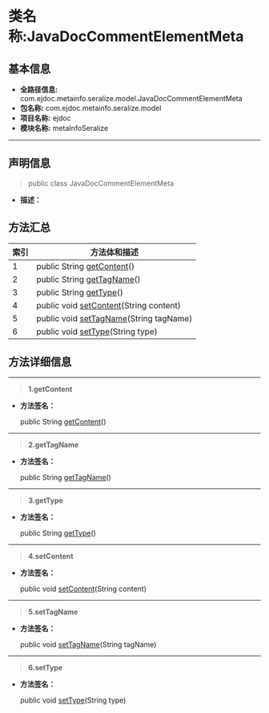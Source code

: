 # 类名称:JavaDocCommentElementMeta

## 基本信息

* **全路径信息:** com.ejdoc.metainfo.seralize.model.JavaDocCommentElementMeta
* **包名称:** com.ejdoc.metainfo.seralize.model
* **项目名称:** ejdoc
* **模块名称:** metaInfoSeralize









---

## 声明信息
> public class JavaDocCommentElementMeta     


* **描述：** 

  








## 方法汇总

|   索引  |    方法体和描述   |
| ---- | ---- |
|1|public String [getContent](#innerlink-getcontent)()   <br/>|
|2|public String [getTagName](#innerlink-gettagname)()   <br/>|
|3|public String [getType](#innerlink-gettype)()   <br/>|
|4|public void [setContent](#innerlink-setcontent-javalangstring)(String content)   <br/>|
|5|public void [setTagName](#innerlink-settagname-javalangstring)(String tagName)   <br/>|
|6|public void [setType](#innerlink-settype-javalangstring)(String type)   <br/>|








## 方法详细信息

---
> **1.<span id="innerlink-getcontent">getContent</span>**

* **方法签名：** 

  public String [getContent](#getcontent)()   







---
> **2.<span id="innerlink-gettagname">getTagName</span>**

* **方法签名：** 

  public String [getTagName](#gettagname)()   







---
> **3.<span id="innerlink-gettype">getType</span>**

* **方法签名：** 

  public String [getType](#gettype)()   







---
> **4.<span id="innerlink-setcontent-javalangstring">setContent</span>**

* **方法签名：** 

  public void [setContent](#setcontent-javalangstring)(String content)   







---
> **5.<span id="innerlink-settagname-javalangstring">setTagName</span>**

* **方法签名：** 

  public void [setTagName](#settagname-javalangstring)(String tagName)   







---
> **6.<span id="innerlink-settype-javalangstring">setType</span>**

* **方法签名：** 

  public void [setType](#settype-javalangstring)(String type)   







